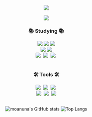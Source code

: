 <div align="center">
<!--  <img src="https://capsule-render.vercel.app/api?type=waving&color=auto&height=200&section=header&text=Seung%20Yeon&fontSize=50" /> -->
 <img src="https://github.com/moanuna/moanuna/assets/137742302/9ef5ff77-0039-43bf-91bf-ff5b8c5cfbc4" />
</div>

<br>

<div align="center">
 <a href="https://hits.seeyoufarm.com"><img src="https://hits.seeyoufarm.com/api/count/incr/badge.svg?url=https%3A%2F%2Fgithub.com%2Fmoanuna&count_bg=%23A9C6FF&title_bg=%23AAAAAA&icon=github.svg&icon_color=%23E7E7E7&title=hits&edge_flat=false"/></a>
</div>

<h3 align="center">📚 Studying 📚</h3>
<div align="center">
 <img src="https://img.shields.io/badge/swift-F54A2A?style=for-the-badge&logo=swift&logoColor=white"> 
 <img src="https://img.shields.io/badge/flutter-02569B?style=for-the-badge&logo=flutter&logoColor=#02569B"> 
 <img src="https://img.shields.io/badge/Tailwind CSS-06B6D4?style=for-the-badge&logo=Tailwind CSS&logoColor=white">
</div>
<div align="center">
 <img src="https://img.shields.io/badge/styled components-DB7093?style=for-the-badge&logo=styled-components&logoColor=white"/>
 <img src="https://img.shields.io/badge/css-1572B6?style=for-the-badge&logo=css3&logoColor=white">
</div>
<div align="center">
 <img src="https://img.shields.io/badge/react-20232a.svg?style=for-the-badge&logo=react&logoColor=61DAFB" />&nbsp
 <img src="https://img.shields.io/badge/javascript-F7DF1E.svg?style=for-the-badge&logo=javascript&logoColor=20232a" />&nbsp
 <img src="https://img.shields.io/badge/html5-E34F26.svg?style=for-the-badge&logo=html5&logoColor=white" />&nbsp
</div>

<br>

<h3 align="center">🛠 Tools 🛠</h3>
<div align="center">
  <img src="https://img.shields.io/badge/git-F05033.svg?style=for-the-badge&logo=git&logoColor=white" />&nbsp
  <img src="https://img.shields.io/badge/github-181717.svg?style=for-the-badge&logo=github&logoColor=white" />&nbsp
  <img src="https://img.shields.io/badge/Notion-F3F3F3.svg?style=for-the-badge&logo=notion&logoColor=black" />&nbsp
</div>

<div align="center">
  <img src="https://img.shields.io/badge/figma-F24E1E.svg?style=for-the-badge&logo=figma&logoColor=white" />&nbsp
  <img src="https://img.shields.io/badge/VSCode-2C2C32.svg?style=for-the-badge&logo=visual-studio-code&logoColor=22ABF3" />&nbsp
  <img src="https://img.shields.io/badge/docker-%230db7ed.svg?style=for-the-badge&logo=docker&logoColor=white"> 
</div>

<br>

<div align=center>	
  
![moanuna's GitHub stats](https://github-readme-stats.vercel.app/api?username=moanuna&hide=contribs,prs)
![Top Langs](https://github-readme-stats.vercel.app/api/top-langs/?username=moanuna&layout=compact)
  
</div>

</div>
